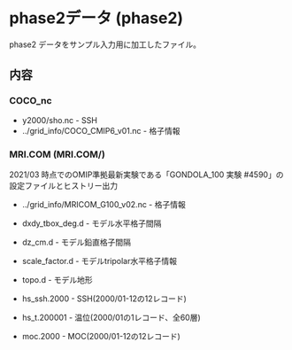phase2データ (phase2)
========

phase2 データをサンプル入力用に加工したファイル。


内容
--------

### COCO_nc

  * y2000/sho.nc    - SSH
  * ../grid_info/COCO_CMIP6_v01.nc - 格子情報


### MRI.COM (MRI.COM/)

2021/03 時点でのOMIP準拠最新実験である「GONDOLA_100 実験 #4590」の設定ファイルとヒストリー出力

  * ../grid_info/MRICOM_G100_v02.nc - 格子情報
  * dxdy_tbox_deg.d  - モデル水平格子間隔
  * dz_cm.d          - モデル鉛直格子間隔
  * scale_factor.d   - モデルtripolar水平格子情報
  * topo.d           - モデル地形

  * hs_ssh.2000      - SSH(2000/01-12の12レコード)
  * hs_t.200001      - 温位(2000/01の1レコード、全60層)
  * moc.2000         - MOC(2000/01-12の12レコード)


